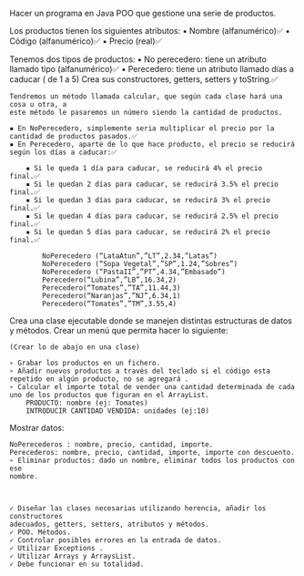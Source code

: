 Hacer un programa en Java POO que gestione una serie de productos.

Los productos tienen los siguientes atributos:
    ▪ Nombre (alfanumérico)✅
    ▪ Código (alfanumérico)✅
    ▪ Precio (real)✅

Tenemos dos tipos de productos:
    ▪ No perecedero: tiene un atributo llamado tipo (alfanumérico)✅
    ▪ Perecedero: tiene un atributo llamado días a caducar ( de 1 a 5)
    Crea sus constructores, getters, setters y toString.✅

    Tendremos un método llamada calcular, que según cada clase hará una cosa u otra, a
    este método le pasaremos un número siendo la cantidad de productos.
    
    ▪ En NoPerecedero, simplemente seria multiplicar el precio por la cantidad de productos pasados.✅
    ▪ En Perecedero, aparte de lo que hace producto, el precio se reducirá según los días a caducar:✅
    
        ▪ Si le queda 1 día para caducar, se reducirá 4% el precio final.✅
        ▪ Si le quedan 2 días para caducar, se reducirá 3.5% el precio final.✅
        ▪ Si le quedan 3 días para caducar, se reducirá 3% el precio final.✅
        ▪ Si le quedan 4 días para caducar, se reducirá 2.5% el precio final.✅
        ▪ Si le quedan 5 días para caducar, se reducirá 2% el precio final.✅

            NoPerecedero (“LataAtun”,”LT”,2.34,”Latas”)
            NoPerecedero (“Sopa Vegetal”,”SP”,1.24,”Sobres”)
            NoPerecedero (“PastaII”,”PT”,4.34,”Embasado”)
            Perecedero(“Lubina”,”LB”,16.34,2)
            Perecedero(“Tomates”,”TA”,11.44,3)
            Perecedero(“Naranjas”,”NJ”,6.34,1)
            Perecedero(“Tomates”,”TM”,3.55,4)

Crea una clase ejecutable donde se manejen distintas estructuras de datos y métodos.
Crear un menú que permita hacer lo siguiente:

    (Crear lo de abajo en una clase)

    ➢ Grabar los productos en un fichero.
    ➢ Añadir nuevos productos a través del teclado si el código esta repetido en algún producto, no se agregará .
    ➢ Calcular el importe total de vender una cantidad determinada de cada uno de los productos que figuran en el ArrayList.
        PRODUCTO: nombre (ej: Tomates)
        INTRODUCIR CANTIDAD VENDIDA: unidades (ej:10)

Mostrar datos:

    NoPerecederos : nombre, precio, cantidad, importe.
    Perecederos: nombre, precio, cantidad, importe, importe con descuento.
    ➢ Eliminar productos: dado un nombre, eliminar todos los productos con ese
    nombre.



    ✓ Diseñar las clases necesarias utilizando herencia, añadir los constructores
    adecuados, getters, setters, atributos y métodos.
    ✓ POO. Métodos.
    ✓ Controlar posibles errores en la entrada de datos.
    ✓ Utilizar Exceptions .
    ✓ Utilizar Arrays y ArraysList.
    ✓ Debe funcionar en su totalidad.